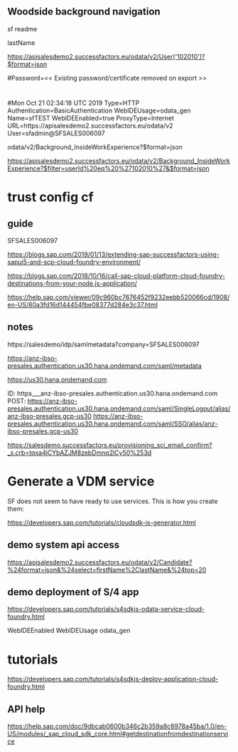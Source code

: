 ## Woodside background navigation

sf readme

lastName

https://apisalesdemo2.successfactors.eu/odata/v2/User('102010')?$format=json


#Password=<< Existing password/certificate removed on export >>
#
#Mon Oct 21 02:34:18 UTC 2019
Type=HTTP
Authentication=BasicAuthentication
WebIDEUsage=odata_gen
Name=sfTEST
WebIDEEnabled=true
ProxyType=Internet
URL=https\://apisalesdemo2.successfactors.eu/odata/v2
User=sfadmin@SFSALES006097



odata/v2/Background_InsideWorkExperience?$format=json

https://apisalesdemo2.successfactors.eu/odata/v2/Background_InsideWorkExperience?$filter=userId%20eq%20%27102010%27&$format=json


# trust config cf

## guide

SFSALES006097

https://blogs.sap.com/2019/01/13/extending-sap-successfactors-using-sapui5-and-scp-cloud-foundry-environment/

https://blogs.sap.com/2018/10/16/call-sap-cloud-platform-cloud-foundry-destinations-from-your-node.js-application/

https://help.sap.com/viewer/09c960bc7676452f9232eebb520066cd/1908/en-US/80a3fd16d144454fbe08377d284e3c37.html

## notes

https://salesdemo/idp/samlmetadata?company=SFSALES006097

https://anz-ibso-presales.authentication.us30.hana.ondemand.com/saml/metadata

https://us30.hana.ondemand.com


ID: https___anz-ibso-presales.authentication.us30.hana.ondemand.com
POST: https://anz-ibso-presales.authentication.us30.hana.ondemand.com/saml/SingleLogout/alias/anz-ibso-presales.gcp-us30
https://anz-ibso-presales.authentication.us30.hana.ondemand.com/saml/SSO/alias/anz-ibso-presales.gcp-us30

https://salesdemo.successfactors.eu/provisioning_sci_email_confirm?_s.crb=tqxa4jCYbAZJM8zebDmnq2lCy50%253d


# Generate a VDM service
SF does not seem to have ready to use services.
This is how you create them:

https://developers.sap.com/tutorials/cloudsdk-js-generator.html

## demo system api access

https://apisalesdemo2.successfactors.eu/odata/v2/Candidate?%24format=json&%24select=firstName%2ClastName&%24top=20

## demo deployment of S/4 app

https://developers.sap.com/tutorials/s4sdkjs-odata-service-cloud-foundry.html


WebIDEEnabled
WebIDEUsage odata_gen

# tutorials

https://developers.sap.com/tutorials/s4sdkjs-deploy-application-cloud-foundry.html

## API help

https://help.sap.com/doc/9dbcab0600b346c2b359a8c8978a45ba/1.0/en-US/modules/_sap_cloud_sdk_core.html#getdestinationfromdestinationservice

